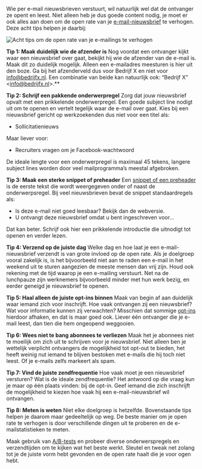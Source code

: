 Wie per e-mail nieuwsbrieven verstuurt, wil natuurlijk wel dat de
ontvanger ze opent en leest. Niet alleen heb je dus goede content nodig,
je moet er ook alles aan doen om de open rate van je
[e-mail-nieuwsbrief](./bruikbare-nieuwsbrieven-samenstellen-hoe-ga-je-te-werk.md)
te verhogen. Deze acht tips helpen je daarbij: 

![Acht tips om de open rate van je e-mailings te
verhogen](Copernicacom/email-open-rate.png "Acht tips om de open rate van je e-mailings te verhogen")

**Tip 1: Maak duidelijk wie de afzender is**
Nog voordat een ontvanger kijkt waar een nieuwsbrief over gaat, bekijkt
hij wie de afzender van de e-mail is. Maak dit zo duidelijk mogelijk.
Alleen een e-mailadres meesturen is hier uit den boze.
 Ga bij het afzenderveld dus voor Bedrijf X en niet voor
info@bedrijfx.nl. Een combinatie van beide kan natuurlijk ook: “Bedrijf
X” \<info@bedrijfx.nl\>.**

**Tip 2: Schrijf een pakkende onderwerpregel**
Zorg dat jouw nieuwsbrief opvalt met een prikkelende onderwerpregel.
Een goede subject line nodigt uit om te openen en vertelt tegelijk waar
de e-mail over gaat.
Kies bij een nieuwsbrief gericht op werkzoekenden dus niet voor een
titel als:

-   Sollicitatienieuws

Maar liever voor:

-   Recruiters vragen om je Facebook-wachtwoord

De ideale lengte voor een onderwerpregel is maximaal 45 tekens, langere
subject lines worden door veel mailprogramma’s meestal afgebroken.

**Tip 3: Maak een sterke snippet of preheader**
Een [snippet of een
preheader](./preheader-of-snippet-de-versterking-van-je-onderwerpregel.md)
is de eerste tekst die wordt weergegeven onder of naast de
onderwerpsregel. Bij veel nieuwsbrieven bevat de snippet standaardregels
als:

-   Is deze e-mail niet goed leesbaar? Bekijk dan de webversie.
-   U ontvangt deze nieuwsbrief omdat u bent ingeschreven voor…

Dat kan beter. Schrijf ook hier een prikkelende introductie die
uitnodigt tot openen en verder lezen.

**Tip 4: Verzend op de juiste dag**
Welke dag en hoe laat je een e-mail-nieuwsbrief verzendt is van grote
invloed op de open rate. Als je doelgroep vooral zakelijk is, is het
bijvoorbeeld niet aan te raden een e-mail in het weekend uit te sturen
aangezien de meeste mensen dan vrij zijn. Houd ook rekening met de tijd
waarop je een e-mailing verstuurt. Net na de lunchpauze zijn werknemers
bijvoorbeeld minder met hun werk bezig, en eerder geneigd je nieuwsbrief
te openen.

**Tip 5: Haal alleen de juiste opt-ins binnen**
Maak van begin af aan duidelijk waar iemand zich voor inschrijft. Hoe
vaak ontvangen zij een nieuwsbrief? Wat voor informatie kunnen zij
verwachten? Misschien dat sommige
[opt-ins](./opt-in-double-opt-in-vraagt-u-om-toestemming.md)
hierdoor afhaken, en dat is maar goed ook. Liever één ontvanger die je
e-mail leest, dan tien die hem ongeopend weggooien.

**Tip 6: Wees niet te bang abonnees te verliezen**
Maak het je abonnees niet te moeilijk om zich uit te schrijven voor je
nieuwsbrief. Niet alleen ben je wettelijk verplicht ontvangers de
mogelijkheid tot opt-out te bieden, het heeft weinig nut iemand te
blijven bestoken met e-mails die hij toch niet leest. Of je e-mails
zelfs markeert als spam.

**Tip 7: Vind de juiste zendfrequentie**
Hoe vaak moet je een nieuwsbrief versturen? Wat is de ideale
zendfrequentie? Het antwoord op die vraag kun je maar op één plaats
vinden: bij de opt-in. Geef iemand die zich inschrijft de mogelijkheid
te kiezen hoe vaak hij een e-mail-nieuwsbrief wil ontvangen.

**Tip 8: Meten is weten**
Niet elke doelgroep is hetzelfde. Bovenstaande tips helpen je daarom
maar gedeeltelijk op weg. De beste manier om je open rate te verhogen is
door verschillende dingen uit te proberen en de e-mailstatistieken te
meten.

Maak gebruik van [A/B-tests](./split-run-test-enkele-praktische-tips.md)
en probeer diverse onderwerspregels en verzendtijden om te kijken wat
het beste werkt. Sleutel en tweak net zolang tot je de juiste vorm hebt
gevonden en de open rate haalt die je voor ogen hebt. 
